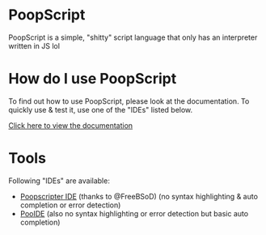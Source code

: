 # PoopScript
PoopScript is a simple, "shitty" script language that only has an interpreter written in JS lol

# How do I use PoopScript
To find out how to use PoopScript, please look at the documentation. To quickly use & test it, use one of the "IDEs" listed below.

[Click here to view the documentation](https://goldenretriveryt.github.io/PoopScript/)

# Tools
Following "IDEs" are available:
* [Poopscripter IDE](https://github.com/FreeBSoD/Poopscripter/) (thanks to @FreeBSoD) (no syntax highlighting & auto completion or error detection)
* [PooIDE](https://goldenretriveryt.github.io/PoopScript/pooide/) (also no syntax highlighting or error detection but basic auto completion)